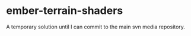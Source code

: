 ember-terrain-shaders
=====================

A temporary solution until I can commit to the main svn media repository.
